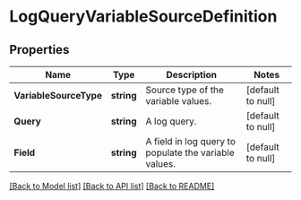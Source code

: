 # LogQueryVariableSourceDefinition

## Properties
Name | Type | Description | Notes
------------ | ------------- | ------------- | -------------
**VariableSourceType** | **string** | Source type of the variable values. | [default to null]
**Query** | **string** | A log query. | [default to null]
**Field** | **string** | A field in log query to populate the variable values. | [default to null]

[[Back to Model list]](../README.md#documentation-for-models) [[Back to API list]](../README.md#documentation-for-api-endpoints) [[Back to README]](../README.md)

